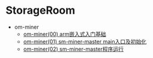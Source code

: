 # StorageRoom

* om-miner
	* [om-miner(00) arm嵌入式入门基础](om-miner/om-miner00/om-miner00.md)
	* [om-miner(01) sm-miner-master main入口及初始化](om-miner/om-miner01/om-miner01.md)
	* [om-miner(02) sm-miner-master程序运行](om-miner/om-miner02/om-miner02.md)
